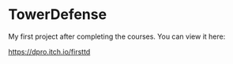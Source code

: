 # TowerDefense

My first project after completing the courses. 
You can view it here:

https://dpro.itch.io/firsttd
